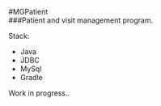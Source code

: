 #MGPatient  
###Patient and visit management program.  

Stack:
- Java
- JDBC
- MySql
- Gradle

 Work in progress..